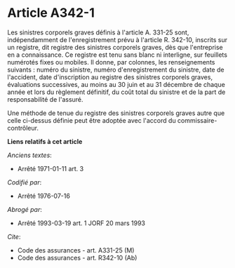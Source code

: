 # Article A342-1

Les sinistres corporels graves définis à l'article A. 331-25 sont, indépendamment de l'enregistrement prévu à l'article R.
342-10, inscrits sur un registre, dit registre des sinistres corporels graves, dès que l'entreprise en a connaissance. Ce
registre est tenu sans blanc ni interligne, sur feuillets numérotés fixes ou mobiles. Il donne, par colonnes, les
renseignements suivants : numéro du sinistre, numéro d'enregistrement du sinistre, date de l'accident, date d'inscription au
registre des sinistres corporels graves, évaluations successives, au moins au 30 juin et au 31 décembre de chaque année et
lors du règlement définitif, du coût total du sinistre et de la part de responsabilité de l'assuré.

Une méthode de tenue du registre des sinistres corporels graves autre que celle ci-dessus définie peut être adoptée avec
l'accord du commissaire-contrôleur.

**Liens relatifs à cet article**

_Anciens textes_:

  - Arrêté 1971-01-11 art. 3

_Codifié par_:

  - Arrêté 1976-07-16

_Abrogé par_:

  - Arrêté 1993-03-19 art. 1 JORF 20 mars 1993

_Cite_:

  - Code des assurances - art. A331-25 (M)
  - Code des assurances - art. R342-10 (Ab)
